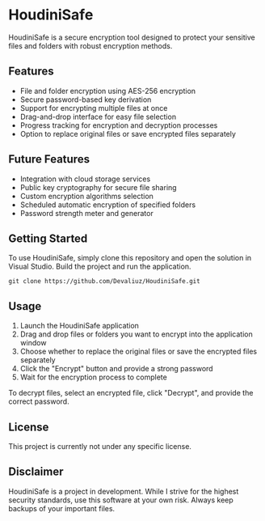 # HoudiniSafe

HoudiniSafe is a secure encryption tool designed to protect your sensitive files and folders with robust encryption methods.

## Features

- File and folder encryption using AES-256 encryption
- Secure password-based key derivation
- Support for encrypting multiple files at once
- Drag-and-drop interface for easy file selection
- Progress tracking for encryption and decryption processes
- Option to replace original files or save encrypted files separately

## Future Features

- Integration with cloud storage services
- Public key cryptography for secure file sharing
- Custom encryption algorithms selection
- Scheduled automatic encryption of specified folders
- Password strength meter and generator

## Getting Started

To use HoudiniSafe, simply clone this repository and open the solution in Visual Studio. Build the project and run the application.

```
git clone https://github.com/Devaliuz/HoudiniSafe.git
```

## Usage

1. Launch the HoudiniSafe application
2. Drag and drop files or folders you want to encrypt into the application window
3. Choose whether to replace the original files or save the encrypted files separately
4. Click the "Encrypt" button and provide a strong password
5. Wait for the encryption process to complete

To decrypt files, select an encrypted file, click "Decrypt", and provide the correct password.

## License

This project is currently not under any specific license.

## Disclaimer

HoudiniSafe is a project in development. While I strive for the highest security standards, use this software at your own risk. Always keep backups of your important files.
